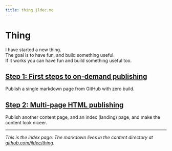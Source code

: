 ```yaml
---
title: thing.jldec.me
---
```


# Thing
I have started a new thing.  
The goal is to have fun, and build something useful.  
If it works you can have fun and build something useful too.

## [Step 1: First steps to on-demand publishing](new-thing)
Publish a single markdown page from GitHub with zero build.

## [Step 2: Multi-page HTML publishing](multi-page)
Publish another content page, and an index (landing) page, and make the content look niceer.

---
_This is the index page. The markdown lives in the content directory at [github.com/jldec/thing](https://github.com/jldec/thing/tree/main/content)._
